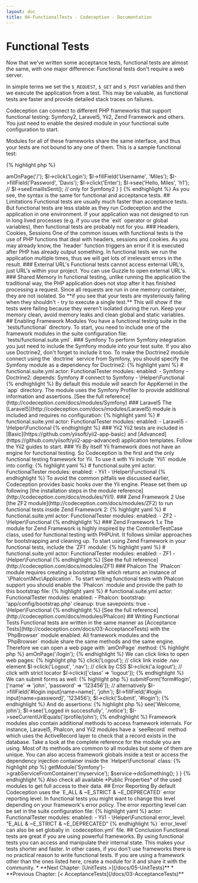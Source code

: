 ```yaml
---
layout: doc
title: 04-FunctionalTests - Codeception - Documentation
---
```


# Functional Tests

Now that we've written some acceptance tests, functional tests are almost the same, with one major difference:
Functional tests don't require a web server.

In simple terms we set the `$_REQUEST`, `$_GET` and `$_POST` variables and then we execute the application from a test.
This may be valuable, as functional tests are faster and provide detailed stack traces on failures.

Codeception can connect to different PHP frameworks that support functional testing: Symfony2, Laravel5, Yii2,
Zend Framework and others. You just need to enable the desired module in your functional suite configuration to start.

Modules for all of these frameworks share the same interface, and thus your tests are not bound to any one of them.
This is a sample functional test:

{% highlight php %}

<?php
// LoginCest.php

class LoginCest
{
    public function tryLogin (FunctionalTester $I)
    {
        $I->amOnPage('/');
        $I->click('Login');
        $I->fillField('Username', 'Miles');
        $I->fillField('Password', 'Davis');
        $I->click('Enter');
        $I->see('Hello, Miles', 'h1');
        // $I->seeEmailIsSent(); // only for Symfony2
    }
}

{% endhighlight %}

As you see, the syntax is the same for functional and acceptance tests.

## Limitations

Functional tests are usually much faster than acceptance tests. But functional tests are less stable as they run Codeception
and the application in one environment. If your application was not designed to run in long lived processes (e.g.
if you use the `exit` operator or global variables), then functional tests are probably not for you.

### Headers, Cookies, Sessions

One of the common issues with functional tests is the use of PHP functions that deal with headers, sessions and cookies.
As you may already know, the `header` function triggers an error if it is executed after PHP has already output something.
In functional tests we run the application multiple times, thus we will get lots of irrelevant errors in the result.

### External URL's

Functional tests cannot access external URL's, just URL's within your project. You can use Guzzle to open external URL's.

### Shared Memory

In functional testing, unlike running the application the traditional way, the PHP application does not stop
after it has finished processing a request. Since all requests are run in one memory container, they are not isolated.
So **if you see that your tests are mysteriously failing when they shouldn't - try to execute a single test.**
This will show if the tests were failing because they weren't isolated during the run.
Keep your memory clean, avoid memory leaks and clean global and static variables.

## Enabling Framework Modules

You have a functional testing suite in the `tests/functional` directory.
To start, you need to include one of the framework modules in the suite configuration file: `tests/functional.suite.yml`.

### Symfony

To perform Symfony integration you just need to include the Symfony module into your test suite. If you also use Doctrine2,
don't forget to include it too. To make the Doctrine2 module connect using the `doctrine` service from Symfony,
you should specify the Symfony module as a dependency for Doctrine2:

{% highlight yaml %}

# functional.suite.yml

actor: FunctionalTester
modules:
    enabled:
        - Symfony
        - Doctrine2:
            depends: Symfony # connect to Symfony
        - \Helper\Functional

{% endhighlight %}

By default this module will search for AppKernel in the `app` directory.

The module uses the Symfony Profiler to provide additional information and assertions.

[See the full reference](http://codeception.com/docs/modules/Symfony)

### Laravel5

The [Laravel5](http://codeception.com/docs/modules/Laravel5) module is included and requires no configuration:

{% highlight yaml %}

# functional.suite.yml

actor: FunctionalTester
modules:
    enabled:
        - Laravel5
        - \Helper\Functional

{% endhighlight %}

### Yii2

Yii2 tests are included in [Basic](https://github.com/yiisoft/yii2-app-basic)
and [Advanced](https://github.com/yiisoft/yii2-app-advanced) application templates. Follow the Yii2 guides to start.

### Yii

By itself Yii framework does not have an engine for functional testing.
So Codeception is the first and the only functional testing framework for Yii.
To use it with Yii include `Yii1` module into config:

{% highlight yaml %}

# functional.suite.yml

actor: FunctionalTester
modules:
    enabled:
        - Yii1
        - \Helper\Functional

{% endhighlight %}

To avoid the common pitfalls we discussed earlier, Codeception provides basic hooks over the Yii engine.
Please set them up following [the installation steps in the module reference](http://codeception.com/docs/modules/Yii1).

### Zend Framework 2

Use [the ZF2 module](http://codeception.com/docs/modules/ZF2) to run functional tests inside Zend Framework 2:

{% highlight yaml %}

# functional.suite.yml

actor: FunctionalTester
modules:
    enabled:
        - ZF2
        - \Helper\Functional

{% endhighlight %}

### Zend Framework 1.x

The module for Zend Framework is highly inspired by the ControllerTestCase class, used for functional testing with PHPUnit.
It follows similar approaches for bootstrapping and cleaning up.
To start using Zend Framework in your functional tests, include the `ZF1` module:

{% highlight yaml %}

# functional.suite.yml

actor: FunctionalTester
modules:
    enabled:
        - ZF1
        - \Helper\Functional

{% endhighlight %}

[See the full reference](http://codeception.com/docs/modules/ZF1)

### Phalcon

The `Phalcon` module requires creating a bootstrap file which returns an instance of `\Phalcon\Mvc\Application`.
To start writing functional tests with Phalcon support you should enable the `Phalcon` module
and provide the path to this bootstrap file:

{% highlight yaml %}

# functional.suite.yml

actor: FunctionalTester
modules:
    enabled:
        - Phalcon:
            bootstrap: 'app/config/bootstrap.php'
             cleanup: true
             savepoints: true
        - \Helper\Functional

{% endhighlight %}

[See the full reference](http://codeception.com/docs/modules/Phalcon)

## Writing Functional Tests

Functional tests are written in the same manner as [Acceptance Tests](http://codeception.com/docs/03-AcceptanceTests)
with the `PhpBrowser` module enabled. All framework modules and the `PhpBrowser` module share the same methods
and the same engine.

Therefore we can open a web page with `amOnPage` method:

{% highlight php %}

<?php
$I = new FunctionalTester($scenario);
$I->amOnPage('/login');

{% endhighlight %}

We can click links to open web pages:

{% highlight php %}

<?php
$I->click('Logout');
// click link inside .nav element
$I->click('Logout', '.nav');
// click by CSS
$I->click('a.logout');
// click with strict locator
$I->click(['class' => 'logout']);

{% endhighlight %}

We can submit forms as well:

{% highlight php %}

<?php
$I->submitForm('form#login', ['name' => 'john', 'password' => '123456']);
// alternatively
$I->fillField('#login input[name=name]', 'john');
$I->fillField('#login input[name=password]', '123456');
$I->click('Submit', '#login');

{% endhighlight %}

And do assertions:

{% highlight php %}

<?php
$I->see('Welcome, john');
$I->see('Logged in successfully', '.notice');
$I->seeCurrentUrlEquals('/profile/john');

{% endhighlight %}

Framework modules also contain additional methods to access framework internals. For instance, Laravel5, Phalcon,
and Yii2 modules have a `seeRecord` method which uses the ActiveRecord layer to check that a record exists in the database.

Take a look at the complete reference for the module you are using. Most of its methods are common to all modules
but some of them are unique.

You can also access framework globals inside a test or access the dependency injection container
inside the `Helper\Functional` class:

{% highlight php %}

<?php
namespace Helper;

class Functional extends \Codeception\Module
{
    function doSomethingWithMyService()
    {
        $service = $this->getModule('Symfony')->grabServiceFromContainer('myservice');
        $service->doSomething();
    }
}

{% endhighlight %}

Also check all available *Public Properties* of the used modules to get full access to their data.

## Error Reporting

By default Codeception uses the `E_ALL & ~E_STRICT & ~E_DEPRECATED` error reporting level.
In functional tests you might want to change this level depending on your framework's error policy.
The error reporting level can be set in the suite configuration file:

{% highlight yaml %}

actor: FunctionalTester
modules:
    enabled:
        - Yii1
        - \Helper\Functional
error_level: "E_ALL & ~E_STRICT & ~E_DEPRECATED"

{% endhighlight %}

`error_level` can also be set globally in `codeception.yml` file.

## Conclusion

Functional tests are great if you are using powerful frameworks. By using functional tests you can access
and manipulate their internal state. This makes your tests shorter and faster. In other cases,
if you don't use frameworks there is no practical reason to write functional tests.
If you are using a framework other than the ones listed here, create a module for it and share it with the community.




* **Next Chapter: [UnitTests >](/docs/05-UnitTests)**
* **Previous Chapter: [< AcceptanceTests](/docs/03-AcceptanceTests)**